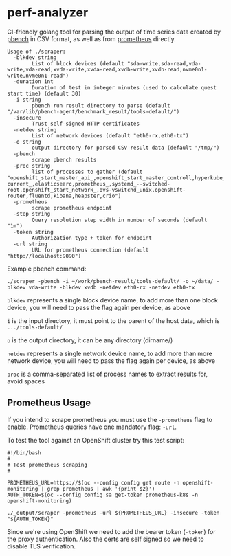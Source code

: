 # perf-analyzer

CI-friendly golang tool for parsing the output of time series data created by [pbench](https://github.com/distributed-system-analysis/pbench) in CSV format, as well as from [prometheus](https://github.com/prometheus/prometheus) directly.

```
Usage of ./scraper:
  -blkdev string
        List of block devices (default "sda-write,sda-read,vda-write,vda-read,xvda-write,xvda-read,xvdb-write,xvdb-read,nvme0n1-write,nvme0n1-read")
  -duration int
        Duration of test in integer minutes (used to calculate quest start time) (default 30)
  -i string
        pbench run result directory to parse (default "/var/lib/pbench-agent/benchmark_result/tools-default/")
  -insecure
        Trust self-signed HTTP certificates
  -netdev string
        List of network devices (default "eth0-rx,eth0-tx")
  -o string
        output directory for parsed CSV result data (default "/tmp/")
  -pbench
        scrape pbench results
  -proc string
        list of processes to gather (default "openshift_start_master_api_,openshift_start_master_controll,hyperkube_kubelet_,openshift_start_node_,etcd,dockerd-current_,elasticsearc,prometheus_,systemd_--switched-root,openshift_start_network_,ovs-vswitchd_unix,openshift-router,fluentd,kibana,heapster,crio")
  -prometheus
        scrape prometheus endpoint
  -step string
        Query resolution step width in number of seconds (default "1m")
  -token string
        Authorization type + token for endpoint
  -url string
        URL for prometheus connection (default "http://localhost:9090")
```

Example pbench command:
```
./scraper -pbench -i ~/work/pbench-result/tools-default/ -o ~/data/ -blkdev vda-write -blkdev xvdb -netdev eth0-rx -netdev eth0-tx
```

`blkdev` represents a single block device name, to add more than one block device, you will need to pass the flag again per device, as above

`i` is the input directory, it must point to the parent of the host data, which is `.../tools-default/`

`o` is the output directory, it can be any directory (dirname/)

`netdev` represents a single network device name, to add more than more network device, you will need to pass the flag again per device, as above

`proc` is a comma-separated list of process names to extract results for, avoid spaces

## Prometheus Usage

If you intend to scrape prometheus you must use the `-prometheus` flag to enable. Prometheus queries have one mandatory flag: `-url`.

To test the tool against an OpenShift cluster try this test script:

```
#!/bin/bash
#
# Test prometheus scraping
#

PROMETHEUS_URL=https://$(oc --config config get route -n openshift-monitoring | grep prometheus | awk '{print $2}')
AUTH_TOKEN=$(oc --config config sa get-token prometheus-k8s -n openshift-monitoring)

./_output/scraper -prometheus -url ${PROMETHEUS_URL} -insecure -token "${AUTH_TOKEN}"
```

Since we're using OpenShift we need to add the bearer token (`-token`) for the proxy authentication. Also the certs are self signed so we need to disable TLS verification.
